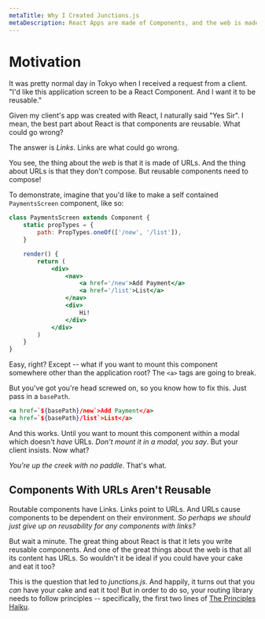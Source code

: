 ```yaml
---
metaTitle: Why I Created Junctions.js
metaDescription: React Apps are made of Components, and the web is made of URLs. But Components compose, and URLs don't. What if you want the best of both worlds?
---
```

# Motivation

It was pretty normal day in Tokyo when I received a request from a client. "I'd like this application screen to be a React Component. And I want it to be reusable." 

Given my client's app was created with React, I naturally said "Yes Sir". I mean, the best part about React is that components are reusable. What could go wrong?

The answer is *Links*. Links are what could go wrong.

You see, the thing about the *web* is that it is made of URLs. And the thing about URLs is that they don't compose. But reusable components need to compose!

To demonstrate, imagine that you'd like to make a self contained `PaymentsScreen` component, like so:

```jsx
class PaymentsScreen extends Component {
    static propTypes = {
        path: PropTypes.oneOf(['/new', '/list']),
    }

    render() {
        return (
            <div>
                <nav>
                    <a href='/new'>Add Payment</a>
                    <a href='/list'>List</a>
                </nav>
                <div>
                    Hi!
                </div>
            </div>
        )
    }
}
```

Easy, right? Except -- what if you want to mount this component somewhere other than the application root? The `<a>` tags are going to break.

But you've got you're head screwed on, so you know how to fix this. Just pass in a `basePath`.

```jsx
<a href=`${basePath}/new`>Add Payment</a>
<a href=`${basePath}/list`>List</a>
```

And this works. Until you want to mount this component within a modal which doesn't *have* URLs. *Don't mount it in a modal, you say*. But your client insists. Now what?

*You're up the creek with no paddle.* That's what.

## Components With URLs Aren't Reusable

Routable components have Links. Links point to URLs. And URLs cause components to be dependent on their environment. *So perhaps we should just give up on reusability for any components with links?*

But wait a minute. The great thing about React is that it lets you write reusable components. And one of the great things about the web is that all its content has URLs. So wouldn't it be ideal if you could have your cake and eat it too?

This is the question that led to *junctions.js*. And happily, it turns out that you *can* have your cake and eat it too! But in order to do so, your routing library needs to follow principles -- specifically, the first two lines of [The Principles Haiku](three-principles.md).



